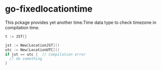 # go-fixedlocationtime
This pckage provides yet another time.Time data type to check timezone in compilation time.

``` go
t := JST{}
```

``` go
jst := New[LocationJST]()
utc := New[LocationUTC]()
if jst == utc {  // Compilation error
  // do something
}
```

